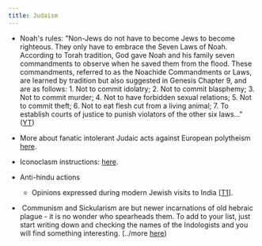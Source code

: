 ```yaml
---
title: Judaism
---
```



- Noah's rules: "Non-Jews do not have to become Jews to become righteous. They only have to embrace the Seven Laws of Noah. According to Torah tradition, God gave Noah and his family seven commandments to observe when he saved them from the flood. These commandments, referred to as the Noachide Commandments or Laws, are learned by tradition but also suggested in Genesis Chapter 9, and are as follows: 1. Not to commit idolatry; 2. Not to commit blasphemy; 3. Not to commit murder; 4. Not to have forbidden sexual relations; 5. Not to commit theft; 6. Not to eat flesh cut from a living animal; 7. To establish courts of justice to punish violators of the other six laws..." ([YT](https://www.youtube.com/watch?v=5O1ve4Hs4Po))
- More about fanatic intolerant Judaic acts against European polytheism [here](../../../../paganology/europe/).  

- Iconoclasm instructions: [here](https://i.imgur.com/CUU36yF.png).
- Anti-hindu actions
    - Opinions expressed during modern Jewish visits to India \[[T1](https://twitter.com/sighbaboo/status/725514089850503168)\].
-  Communism and Sickularism are but newer incarnations of old hebraic plague - it is no wonder who spearheads them. To add to your list, just start writing down and checking the names of the Indologists and you will find something interesting. (../more [here](../academia/charges/))

